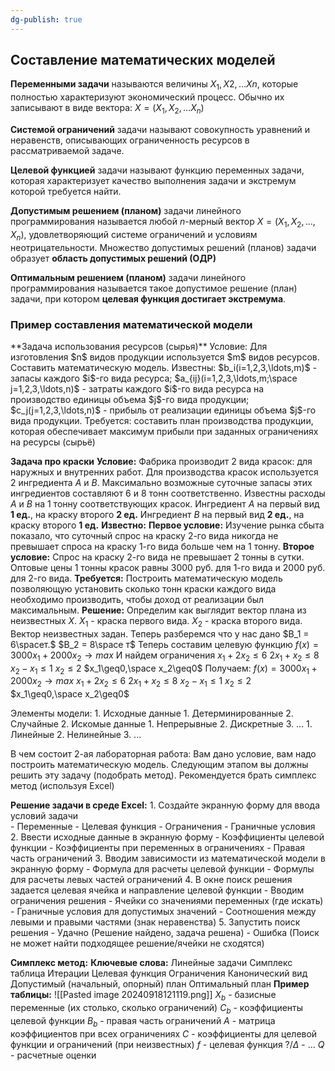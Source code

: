 ```yaml
---
dg-publish: true
---
```


<h2>Составление математических моделей</h2>

**Переменными задачи** называются величины $X_1,X2,\ldots Xn$, которые полностью характеризуют экономический процесс. Обычно их записывают в виде вектора: $X=(X_1, X_2, \ldots X_n)$

**Системой ограничений** задачи называют совокупность уравнений и неравенств, описывающих ограниченность ресурсов в рассматриваемой задаче.

**Целевой функцией** задачи называют функцию переменных задачи, которая характеризует качество выполнения задачи и экстремум которой требуется найти.

**Допустимым решением (планом)** задачи линейного программирования называется любой $n$-мерный вектор $X=(X_1,X_2,\ldots,X_n)$, удовлетворяющий системе ограничений и условиям неотрицательности.
Множество допустимых решений (планов) задачи образует **область допустимых решений (ОДР)**

**Оптимальным решением (планом)** задачи линейного программирования называется такое допустимое решение (план) задачи, при котором **целевая функция достигает экстремума**.

<h3>Пример составления математической модели</h3>
**Задача использования ресурсов (сырья)**
	Условие: Для изготовления $n$ видов продукции используется $m$ видов ресурсов. Составить математическую модель.
	Известны:
		$b_i(i=1,2,3,\ldots,m)$ - запасы каждого $i$-го вида ресурса;
		$a_{ij}(i=1,2,3,\ldots,m;\space j=1,2,3,\ldots,n)$ - затраты каждого $i$-го вида ресурса на производство единицы объема $j$-го вида продукции;
		$c_j(j=1,2,3,\ldots,n)$ - прибыль от реализации единицы объема $j$-го вида продукции.
	Требуется: составить план производства продукции, которая обеспечивает максимум прибыли при заданных ограничениях на ресурсы (сырьё)

**Задача про краски**
	**Условие:** Фабрика производит 2 вида красок: для наружных и внутренних работ. Для производства красок используется 2 ингредиента $A$ и $B$. Максимально возможные суточные запасы этих ингредиентов составляют 6 и 8 тонн соответственно. Известны расходы $A$ и $B$ на 1 тонну соответствующих красок. Ингредиент $A$ на первый вид **1 ед.**, на краску второго **2 ед.** Ингредиент $B$ на первый вид **2 ед.**, на краску второго **1 ед.**
	**Известно:**
		**Первое условие:** Изучение рынка сбыта показало, что суточный спрос на краску 2-го вида никогда не превышает спроса на краску 1-го вида больше чем на 1 тонну.
		**Второе условие:** Спрос на краску 2-го вида не превышает 2 тонны в сутки.
		Оптовые цены 1 тонны красок равны 3000 руб. для 1-го вида и 2000 руб. для 2-го вида.
	**Требуется:** Построить математическую модель позволяющую установить сколько тонн краски каждого вида необходимо производить, чтобы доход от реализации был максимальным.
	**Решение:**
		Определим как выглядит вектор плана из неизвестных $X$.
		$X_1$ - краска первого вида.
		$X_2$ - краска второго вида.
		Вектор неизвестных задан.
		Теперь разберемся что у нас дано
		$B_1 = 6\spaceт.$ 
		$B_2 = 8\space т$
		Теперь составим целевую функцию
		$f(x)=3000x_1+2000x_2 \to max$
		И найдем ограничения
		$x_1+2x_2\leq6$
		$2x_1+x_2\leq8$
		$x_2-x_1\leq1$
		$x_2\leq2$
		$x_1\geq0,\space x_2\geq0$
		Получаем:
		$f(x)=3000x_1+2000x_2 \to max$
		$x_1+2x_2\leq6$
		$2x_1+x_2\leq8$
		$x_2-x_1\leq1$
		$x_2\leq2$
		$x_1\geq0,\space x_2\geq0$

Элементы модели:
	1. Исходные данные
		1. Детерминированные
		2. Случайные
	2. Искомые данные
		1. Непрерывные
		2. Дискретные
	3. ...
		1. Линейные
		2. Нелинейные
		3. ...

В чем состоит 2-ая лабораторная работа: Вам дано условие, вам надо  построить математическую модель. Следующим этапом вы должны решить эту задачу (подобрать метод). Рекомендуется брать симплекс метод (используя Excel)

**Решение задачи в среде Excel:**
	1. Создайте экранную форму для ввода условий задачи\
		- Переменные
		- Целевая функция
		- Ограничения
		- Граничные условия
	2. Ввести исходные данные в экранную форму
		- Коэффициенты целевой функции
		- Коэффициенты при переменных в ограничениях
		- Правая часть ограничений
	3. Вводим зависимости из математической модели в экранную форму
		- Формула для расчеты целевой функции
		- Формулы для расчеты левых частей ограничений
	4. В окне поиск решения задается целевая ячейка и направление целевой функции
		- Вводим ограничения решения
		- Ячейки со значениями переменных (где искать)
		- Граничные условия для допустимых значений
		- Соотношения между левыми и правыми частями (знак неравенства)
	5. Запустить поиск решения
		- Удачно (Решение найдено, задача решена)
		- Ошибка (Поиск не может найти подходящее решение/ячейки не сходятся)

**Симплекс метод:**
	**Ключевые слова:**
		Линейные задачи
		Симплекс таблица
		Итерации
		Целевая функция
		Ограничения
		Канонический вид
		Допустимый (начальный, опорный) план
		Оптимальный план
	**Пример таблицы:**
		![[Pasted image 20240918121119.png]]
		$X_b$ - базисные переменные (их столько, сколько ограничений)
		$C_b$ - коэффициенты целевой функции
		$B_b$ - правая часть ограничений
		$A$ - матрица коэффициентов при всех ограничениях
		$C$ - коэффициенты для целевой функции и ограничений (при неизвестных)
		$f$ - целевая функция
		$?/\Delta$ - ...
		$Q$ - расчетные оценки